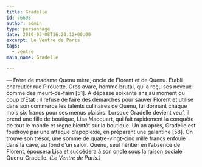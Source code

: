 ```yaml
---
title: Gradelle
id: 76693
author: admin
type: personnage
date: 2010-03-08T16:20:12+00:00
excerpt: Le Ventre de Paris
tags:
  - ventre
main_name: Gradelle

---
```

— Frère de madame Quenu mère, oncle de Florent et de Quenu. Etabli charcutier rue Pirouette. Gros avare, homme brutal, qui a reçu ses neveux comme des meurt-de-faim [51]. A dépassé soixante ans au moment du coup d&rsquo;État ; il refuse de faire des démarches pour sauver Florent et utilise dans son commerce les talents culinaires de Quenu, lui donnant chaque mois six francs pour ses menus plaisirs. Lorsque Gradelle devient veuf, il prend une fille de boutique, Lisa Macquart, qui fait rapidement la conquête de tout le monde et règne bientôt sur la boutique. Un an après, Gradelle est foudroyé par une attaque d&rsquo;apoplexie, en préparant une galantine [58]. On trouve son trésor, une somme de quatre-vingt-cinq mille francs enfouie dans la cave, au fond d&rsquo;un saloir. Quenu, seul héritier en l&rsquo;absence de Florent, épousera Lisa et succédera à son oncle sous la raison sociale Quenu-Gradelle. _(Le Ventre de Paris.)_